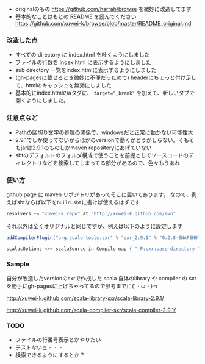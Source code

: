 * originalのもの https://github.com/harrah/browse を微妙に改造してます
* 基本的なことはもとの README を読んでください https://github.com/xuwei-k/browse/blob/master/README_original.md

### 改造した点

* すべての directory に index.html を吐くようにしました
* ファイルの行数を index.html に表示するようにしました
* sub directory 一覧をindex.htmlに表示するようにしました
* (gh-pagesに載せるとき微妙に不便だったので) headerにちょっと付け足して、htmlのキャッシュを無効にしました
* 基本的にindex.htmlのaタグに、 ` target="_brank" ` を加えて、新しいタブで開くようにしました。

### 注意点など

* Pathの区切り文字の処理の関係で、windowsだと正常に動かない可能性大
* 2.9.1でしか使ってないからほかのversionで動くかどうかしらない。そもそもjarは2.9.1のものしかmaven repositoryにあげていない
* sbtのデフォルトのフォルダ構成で使うことを前提としてソースコードのディレクトリなどを検索してしまってる部分があるので、色々もうあれ

### 使い方

github page に maven リポジトリがあってそこに置いてあります。
なので、例えばsbtならば以下を`build.sbt`に書けば使えるはずです

```scala
resolvers += "xuwei-k repo" at "http://xuwei-k.github.com/mvn"
```

それ以外は全くオリジナルと同じですが、例えば以下のように設定します

```scala
addCompilerPlugin("org.scala-tools.sxr" % "sxr_2.9.1" % "0.2.8-SNAPSHOT" )

scalacOptions <+= scalaSource in Compile map { "-P:sxr:base-directory:" + _.getAbsolutePath }
```


### Sample

自分が改造したversionのsxrで作成した scala 自体のlibrary や compiler の sxr を勝手にgh-pagesに上げちゃってるので参考までに(´・ω・)っ

http://xuwei-k.github.com/scala-library-sxr/scala-library-2.9.1/

http://xuwei-k.github.com/scala-compiler-sxr/scala-compiler-2.9.1/

### TODO
* ファイルの行番号表示とかやりたい
* テストないェ・・・
* 検索できるようにするとか？
